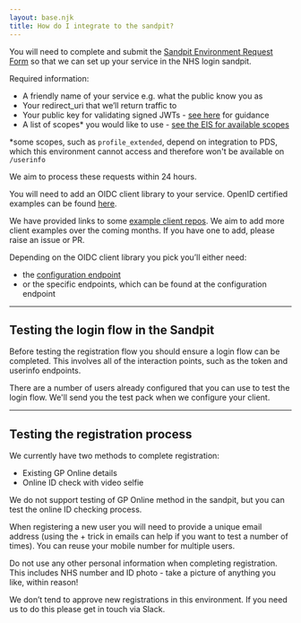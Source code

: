 ```yaml
---
layout: base.njk
title: How do I integrate to the sandpit?
---
```


 You will need to complete and submit the [Sandpit Environment Request Form](https://forms.office.com/Pages/ResponsePage.aspx?id=Hwf2UP67GkCIA2c3SOYp4uJkON3kMNVHktlWAnhMAvNURFFXNjMxM1FaS05GODhSM0VCS1Y0VzUzMCQlQCN0PWcu) so that we can set up your service in the NHS login sandpit.

 Required information:

- A friendly name of your service e.g. what the public know you as
- Your redirect_uri that we’ll return traffic to
- Your public key for validating signed JWTs - [see here](https://nhsconnect.github.io/nhslogin/generating-pem/) for guidance
- A list of scopes* you would like to use - [see the EIS for available scopes](https://nhsconnect.github.io/nhslogin/interface-spec-doc/)

*some scopes, such as `profile_extended`, depend on integration to PDS, which this environment cannot access and therefore won't be available on `/userinfo`

 We aim to process these requests within 24 hours.

 You will need to add an OIDC client library to your service. OpenID certified examples can be found [here](https://openid.net/developers/certified).

 We have provided links to some [example client repos](https://nhsconnect.github.io/nhslogin/example-oidc). We aim to add more client examples over the coming months. If you have one to add, please raise an issue or PR.

 Depending on the OIDC client library you pick you’ll either need:

- the [configuration endpoint](https://auth.sandpit.signin.nhs.uk/.well-known/openid-configuration)
- or the specific endpoints, which can be found at the configuration endpoint

--- 

## Testing the login flow in the Sandpit

Before testing the registration flow you should ensure a login flow can be completed. This involves all of the interaction points, such as the token and userinfo endpoints.

There are a number of users already configured that you can use to test the login flow. We'll send you the test pack when we configure your client.

---

## Testing the registration process

We currently have two methods to complete registration:

- Existing GP Online details
- Online ID check with video selfie

We do not support testing of GP Online method in the sandpit, but you can test the online ID checking process.

When registering a new user you will need to provide a unique email address (using the + trick in emails can help if you want to test a number of times). You can reuse your mobile number for multiple users.

Do not use any other personal information when completing registration. This includes NHS number and ID photo - take a picture of anything you like, within reason!

We don’t tend to approve new registrations in this environment. If you need us to do this please get in touch via Slack.

